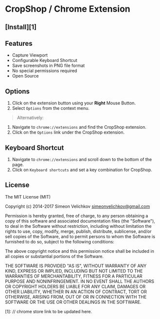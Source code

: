 
# CropShop / Chrome Extension


## [Install][1]


## Features

- Capture Viewport
- Configurable Keyboard Shortcut
- Save screenshots in PNG file format
- No special permissions required
- Open Source


## Options

1. Click on the extension button using your **Right** Mouse Button.
2. Select `Options` from the context menu.

> Alternatively:

1. Navigate to `chrome://extensions` and find the CropShop extension.
2. Click on the `Options` link under the CropShop extension.


## Keyboard Shortcut

1. Navigate to `chrome://extensions` and scroll down to the bottom of the page.
2. Click on `Keyboard shortcuts` and set a key combination for CropShop.


## License

The MIT License (MIT)

Copyright (c) 2014-2017 Simeon Velichkov <simeonvelichkov@gmail.com>

Permission is hereby granted, free of charge, to any person obtaining a copy
of this software and associated documentation files (the "Software"), to deal
in the Software without restriction, including without limitation the rights
to use, copy, modify, merge, publish, distribute, sublicense, and/or sell
copies of the Software, and to permit persons to whom the Software is
furnished to do so, subject to the following conditions:

The above copyright notice and this permission notice shall be included in all
copies or substantial portions of the Software.

THE SOFTWARE IS PROVIDED "AS IS", WITHOUT WARRANTY OF ANY KIND, EXPRESS OR
IMPLIED, INCLUDING BUT NOT LIMITED TO THE WARRANTIES OF MERCHANTABILITY,
FITNESS FOR A PARTICULAR PURPOSE AND NONINFRINGEMENT. IN NO EVENT SHALL THE
AUTHORS OR COPYRIGHT HOLDERS BE LIABLE FOR ANY CLAIM, DAMAGES OR OTHER
LIABILITY, WHETHER IN AN ACTION OF CONTRACT, TORT OR OTHERWISE, ARISING FROM,
OUT OF OR IN CONNECTION WITH THE SOFTWARE OR THE USE OR OTHER DEALINGS IN THE
SOFTWARE.


  [1]: // chrome store link to be updated here.
